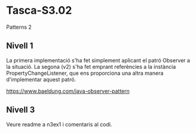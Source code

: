 # Tasca-S3.02
Patterns 2

## Nivell 1

La primera implementació s'ha fet simplement aplicant el patró Observer a la situació. La segona (v2) s'ha fet emprant referències a la instància PropertyChangeListener, que ens proporciona una altra manera d'implementar aquest patró.

https://www.baeldung.com/java-observer-pattern

## Nivell 3

Veure readme a n3ex1 i comentaris al codi.
